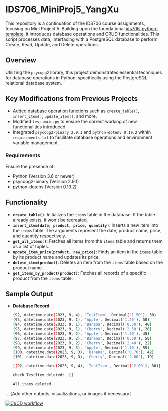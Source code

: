 # IDS706_MiniProj5_YangXu

This repository is a continuation of the IDS706 course assignments, focusing on Mini Project 5. Building upon the foundational [ids706-python-template](https://github.com/xuy50/ids706-python-template), it introduces database operations and CRUD functionalities.
This script processes data, interfacing with a PostgreSQL database to perform Create, Read, Update, and Delete operations.

## Overview

Utilizing the `psycopg2` library, this project demonstrates essential techniques for database operations in Python, specifically using the PostgreSQL relational database system.

## Key Modifications from Previous Projects

- Added database operation functions such as `create_table()`, `insert_item()`, `update_item()`, and more.
- Modified `test_main.py` to ensure the correct working of new functionalities introduced.
- Integrated `psycopg2-binary 2.9.1` and `python-dotenv 0.19.2` within `requirements.txt` to facilitate database operations and environment variable management.

### Requirements

Ensure the presence of:
- Python (Version 3.6 or newer)
- psycopg2-binary (Version 2.9.1)
- python-dotenv (Version 0.19.2)

## Functionality

- **`create_table()`**: Initializes the `items` table in the database. If the table already exists, it won't be recreated.
- **`insert_item(date, product, price, quantity)`**: Inserts a new item into the `items` table. The arguments represent the date, product name, price, and quantity respectively.
- **`get_all_items()`**: Fetches all items from the `items` table and returns them as a list of tuples.
- **`update_item_price(product, new_price)`**: Finds an item in the `items` table by its product name and updates its price.
- **`delete_item(product)`**: Deletes an item from the `items` table based on the product name.
- **`get_items_by_product(product)`**: Fetches all records of a specific product from the `items` table.

## Sample Output

- **Database Record**:

    ```bash
    (92, datetime.date(2023, 9, 4), 'TestItem', Decimal('1.50'), 30)
    (93, datetime.date(2023, 9, 1), 'Apple', Decimal('1.20'), 50)
    (94, datetime.date(2023, 9, 1), 'Banana', Decimal('0.50'), 40)
    (95, datetime.date(2023, 9, 1), 'Cherry', Decimal('2.50'), 20)
    (96, datetime.date(2023, 9, 2), 'Apple', Decimal('1.30'), 45)
    (97, datetime.date(2023, 9, 2), 'Banana', Decimal('0.60'), 50)
    (98, datetime.date(2023, 9, 2), 'Cherry', Decimal('2.40'), 22)
    (99, datetime.date(2023, 9, 3), 'Apple', Decimal('1.10'), 55)
    (100, datetime.date(2023, 9, 3), 'Banana', Decimal('0.70'), 42)
    (101, datetime.date(2023, 9, 3), 'Cherry', Decimal('2.60'), 19)

    [(92, datetime.date(2023, 9, 4), 'TestItem', Decimal('2.00'), 30)]

    check TestItem deleted:  []

    All items deleted.
    ```

... [Add other outputs, visualizations, or images if necessary]

[![CI/CD workflow](https://github.com/nogibjj/IDS706_MiniProj5_YangXu/actions/workflows/cicd.yml/badge.svg)](https://github.com/nogibjj/IDS706_MiniProj5_YangXu/actions/workflows/cicd.yml)
